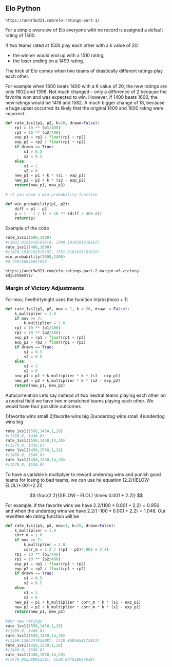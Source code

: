 ## Elo Python

`https://andr3w321.com/elo-ratings-part-1/`

For a simple overview of Elo everyone with no record is assigned a default rating of 1500. 

If two teams rated at 1500 play each other with a k value of 20: 

- the winner would end up with a 1510 rating,
- the loser ending on a 1490 rating. 

The trick of Elo comes when two teams of drastically different ratings play each other. 

For example when 1600 beats 1400 with a K value of 20, the new ratings are only 1602 and 1398. Not much changed – only a difference of 2 because the favorite won and was expected to win. However, if 1400 beats 1600, the new ratings would be 1418 and 1582. A much bigger change of 18, because a huge upset occurred its likely that the original 1400 and 1600 rating were incorrect.

```python
def rate_1vs1(p1, p2, k=20, drawn=False):
    rp1 = 10 ** (p1/400)
    rp2 = 10 ** (p2/400)
    exp_p1 = rp1 / float(rp1 + rp2)
    exp_p2 = rp2 / float(rp1 + rp2)
    if drawn == True:
        s1 = 0.5
        s2 = 0.5
    else:
        s1 = 1
        s2 = 0
    new_p1 = p1 + k * (s1 - exp_p1)
    new_p2 = p2 + k * (s2 - exp_p2)
    return(new_p1, new_p2)
    
# if you need a win probability function

def win_probability(p1, p2):
    diff = p1 - p2
    p = 1 - 1 / (1 + 10 ** (diff / 400.0))
    return(p)
```

Example of the code

```python
rate_1vs1(1600,1400)
#(1601.8181818181818, 1398.1818181818182)
rate_1vs1(1400,1600)
#(1418.1818181818182, 1581.8181818181818)
win_probability(1600,1400)
#0.759746926647958
```

`https://andr3w321.com/elo-ratings-part-2-margin-of-victory-adjustments/`

### Margin of Victory Adjustments

For mov, fivethirtyeight uses the function ln(abs(mov) + 1)


```python
def rate_1vs1(p1, p2, mov = 1, k = 20, drawn = False):
    k_multiplier = 1.0
    if mov >= 7:
        k_multiplier = 2.0
    rp1 = 10 ** (p1/400)
    rp2 = 10 ** (p2/400)
    exp_p1 = rp1 / float(rp1 + rp2)
    exp_p2 = rp2 / float(rp1 + rp2)
    if drawn == True:
        s1 = 0.5
        s2 = 0.5
    else:
        s1 = 1
        s2 = 0
    new_p1 = p1 + k_multiplier * k * (s1 - exp_p1)
    new_p2 = p2 + k_multiplier * k * (s2 - exp_p2)
    return(new_p1, new_p2)
```

Autocorrelation Lets say instead of two neutral teams playing each other on a neutral field we have two mismatched teams playing each other. We would have four possible outcomes

1)favorite wins small
2)favorite wins big
3)underdog wins small
4)underdog wins big

```python
rate_1vs1(1550,1450,1,20)
#(1560.0, 1440.0)
rate_1vs1(1550,1450,14,20)
#(1570.0, 1430.0)
rate_1vs1(1450,1550,1,20)
#(1460.0, 1540.0)
rate_1vs1(1450,1550,14,20)
#(1470.0, 1530.0)
```

To have a variable k multiplyer to reward underdog wins and punish good teams for losing to bad teams, we can use he equation (2.2/((ELOW-ELOL)*.001+2.2))


$$
\frac{2.2}{((ELOW - ELOL) \times 0.001 + 2.2)}
$$

For example, if the favorite wins we have $2.2/(100 * 0.001 + 2.2) = 0.956$ and when the underdog wins we have $2.2/(-100 * 0.001 + 2.2) = 1.048$. Our rewritten elo rating function will be

```python
def rate_1vs1(p1, p2, mov=1, k=20, drawn=False):
    k_multiplier = 1.0
    corr_m = 1.0
    if mov >= 7:
        k_multiplier = 2.0
        corr_m = 2.2 / ((p1 - p2)*.001 + 2.2)
    rp1 = 10 ** (p1/400)
    rp2 = 10 ** (p2/400)
    exp_p1 = rp1 / float(rp1 + rp2)
    exp_p2 = rp2 / float(rp1 + rp2)
    if drawn == True:
        s1 = 0.5
        s2 = 0.5
    else:
        s1 = 1
        s2 = 0
    new_p1 = p1 + k_multiplier * corr_m * k * (s1 - exp_p1)
    new_p2 = p2 + k_multiplier * corr_m * k * (s2 - exp_p2)
    return(new_p1, new_p2)
    
#Our new ratings
rate_1vs1(1550,1450,1,20)
#(1560.0, 1440.0)
rate_1vs1(1550,1450,14,20)
#(1569.1304347826087, 1430.8695652173913)
rate_1vs1(1450,1550,1,20)
#(1460.0, 1540.0)
rate_1vs1(1450,1550,14,20)
#(1470.952380952381, 1529.047619047619)
```